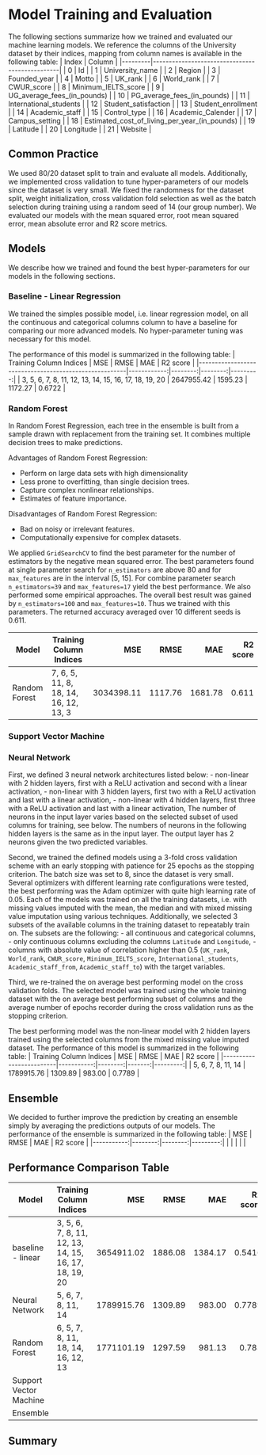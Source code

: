 # Model Training and Evaluation
The following sections summarize how we trained and evaluated our machine learning models. We reference the columns of the University dataset by their indices, mapping from column names is available in the following table:
|  Index  | Column                                         |
|---------|------------------------------------------------|
|  0      | Id                                             |
|  1      | University_name                                |
|  2      | Region                                         |
|  3      | Founded_year                                   |
|  4      | Motto                                          |
|  5      | UK_rank                                        |
|  6      | World_rank                                     |
|  7      | CWUR_score                                     |
|  8      | Minimum_IELTS_score                            |
|  9      | UG_average_fees_(in_pounds)                    |
|  10     | PG_average_fees_(in_pounds)                    |
|  11     | International_students                         |
|  12     | Student_satisfaction                           |
|  13     | Student_enrollment                             |
|  14     | Academic_staff                                 |
|  15     | Control_type                                   |
|  16     | Academic_Calender                              |
|  17     | Campus_setting                                 |
|  18     | Estimated_cost_of_living_per_year_(in_pounds)  |
|  19     | Latitude                                       |
|  20     | Longitude                                      |
|  21     | Website                                        |

## Common Practice
We used 80/20 dataset split to train and evaluate all models. Additionally, we implemented cross validation to tune hyper-parameters of our models since the dataset is very small. We fixed the randomness for the dataset split, weight initialization, cross validation fold selection as well as the batch selection during training using a random seed of 14 (our group number). We evaluated our models with the mean squared error, root mean squared error, mean absolute error and R2 score metrics. 

## Models
We describe how we trained and found the best hyper-parameters for our models in the following sections.

### Baseline - Linear Regression
We trained the simples possible model, i.e. linear regression model, on all the continuous and categorical columns column to have a baseline for comparing our more advanced models. No hyper-parameter tuning was necessary for this model.

The performance of this model is summarized in the following table:
| Training Column Indices                               |         MSE |    RMSE |     MAE | R2 score |
|-------------------------------------------------------|------------:|--------:|--------:|---------:|
| 3, 5, 6, 7, 8, 11, 12, 13, 14, 15, 16, 17, 18, 19, 20 |  2647955.42 | 1595.23 | 1172.27 |   0.6722 |

### Random Forest
In Random Forest Regression, each tree in the ensemble is built from a sample drawn with replacement from the training set.
It combines multiple decision trees to make predictions.

Advantages of Random Forest Regression:

- Perform on large data sets with high dimensionality
- Less prone to overfitting, than single decision trees.
- Capture complex nonlinear relationships.
- Estimates of feature importance.

Disadvantages of Random Forest Regression:

- Bad on noisy or irrelevant features.
- Computationally expensive for complex datasets.

We applied `GridSearchCV` to find the best parameter for the number of estimators by the negative mean squared error.
The best parameters found at single parameter search for `n_estimators` are above 80 and for `max_features` are in the interval [5, 15].
For combine parameter search `n_estimators=39` and `max_features=17` yield the best performance.
We also performed some empirical approaches.
The overall best result was gained by `n_estimators=100` and `max_features=10`.
Thus we trained with this parameters. The returned accuracy averaged over 10 different seeds is 0.611.

| Model                    | Training Column Indices                            |        MSE |    RMSE |     MAE | R2 score |
| -------------------------|----------------------------------------------------|-----------:|--------:|--------:|---------:|
| Random Forest            | 7, 6, 5, 11, 8, 18, 14, 16, 12, 13, 3              | 3034398.11 | 1117.76 | 1681.78 |   0.611  |

### Support Vector Machine

### Neural Network
First, we defined 3 neural network architectures listed below:
    - non-linear with 2 hidden layers, first with a ReLU activation and second with a linear activation,
    - non-linear with 3 hidden layers, first two with a ReLU activation and last with a linear activation,
    - non-linear with 4 hidden layers, first three with a ReLU activation and last with a linear activation,
The number of neurons in the input layer varies based on the selected subset of used columns for training, see below. The numbers of neurons in the following hidden layers is the same as in the input layer. The output layer has 2 neurons given the two predicted variables.

Second, we trained the defined models using a 3-fold cross validation scheme with an early stopping with patience for 25 epochs as the stopping criterion. The batch size was set to 8, since the dataset is very small. Several optimizers with different learning rate configurations were tested, the best performing was the Adam optimizer with quite high learning rate of 0.05. Each of the models was trained on all the training datasets, i.e. with missing values imputed with the mean, the median and with mixed missing value imputation using various techniques. Additionally, we selected 3 subsets of the available columns in the training dataset to repeatably train on. The subsets are the following:
    - all continuous and categorical columns,
    - only continuous columns excluding the columns `Latitude` and `Longitude`,
    - columns with absolute value of correlation higher than 0.5 (`UK_rank`, `World_rank`, `CWUR_score`, `Minimum_IELTS_score`, `International_students`, `Academic_staff_from`, `Academic_staff_to`) with the target variables.

Third, we re-trained the on average best performing model on the cross validation folds. The selected model was trained using the whole training dataset with the on average best performing subset of columns and the average number of epochs recorder during the cross validation runs as the stopping criterion.

The best performing model was the non-linear model with 2 hidden layers trained using the selected columns from the mixed missing value imputed dataset. The performance of this model is summarized in the following table:
| Training Column Indices |        MSE |    RMSE |    MAE | R2 score |
|-------------------------|-----------:|--------:|-------:|---------:|
| 5, 6, 7, 8, 11, 14      | 1789915.76 | 1309.89 | 983.00 |   0.7789 |

## Ensemble
We decided to further improve the prediction by creating an ensemble simply by averaging the predictions outputs of our models. The performance of the ensemble is summarized in the following table:
|        MSE |    RMSE |     MAE | R2 score |
|-----------:|--------:|--------:|---------:|
|            |         |         |          |

## Performance Comparison Table
| Model                    | Training Column Indices                               |        MSE |    RMSE |     MAE | R2 score |
| -------------------------|-------------------------------------------------------|-----------:|--------:|--------:|---------:|
| baseline - linear        | 3, 5, 6, 7, 8, 11, 12, 13, 14, 15, 16, 17, 18, 19, 20 | 3654911.02 | 1886.08 | 1384.17 |   0.5416 |
| Neural Network           | 5, 6, 7, 8, 11, 14                                    | 1789915.76 | 1309.89 |  983.00 |   0.7789 |
| Random Forest            | 6, 5, 7, 8, 11, 18, 14, 16, 12, 13                    | 1771101.19 | 1297.59 |  981.13 |   0.783  |
| Support Vector Machine   |                                                       |            |         |         |          |
| Ensemble                 |                                                       |            |         |         |          |

## Summary
